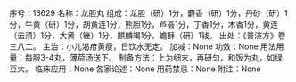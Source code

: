 序号：13629
名称：龙胆丸
组成：龙胆（研）1分，麝香（研）1分，丹砂（研）1分，牛黄（研）1分，胡黄连1分，熊胆1分，芦荟1分，丁香1分，木香1分，黄连（去须）1分，大黄（锉）1分，麒麟竭1分，蟾酥（研）1钱。
出处：《普济方》卷三八二。
主治：小儿渴疳黄瘦，日饮水无定。
加减：None
功效：None
用法用量：每服3-4丸，薄荷汤送下。
制备方法：上为细末，再研匀，和饭为丸，如绿豆大。
临床应用：None
各家论述：None
用药禁忌：None
附注：None
